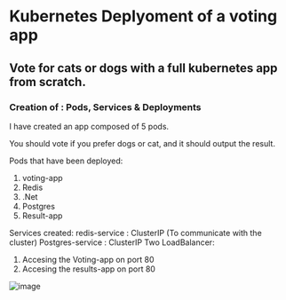 # Kubernetes Deplyoment of a voting app 
## Vote for cats or dogs with a full kubernetes app from scratch.
### Creation of : Pods, Services & Deployments

I have created an app composed of 5 pods.

You should vote if you prefer dogs or cat, and it should output the result.

Pods that have been deployed:
1. voting-app
2. Redis
3. .Net
4. Postgres
5. Result-app

Services created:
redis-service : ClusterIP 
(To communicate with the cluster)
Postgres-service : ClusterIP
Two LoadBalancer:
1. Accesing the Voting-app on port 80
2. Accesing the results-app on port 80

![image](https://user-images.githubusercontent.com/8169459/213927201-4f886890-9c09-4137-9f5f-0390528918f0.png)
